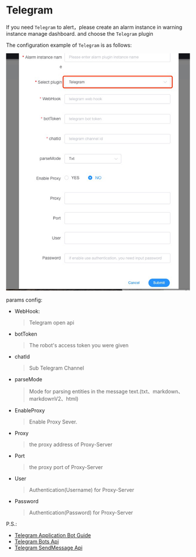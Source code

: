 # Telegram


If you need `Telegram` to alert，please create an alarm instance in warning instance manage dashboard. and choose the `Telegram` plugin

The configuration example of `Telegram` is as follows:

![telegram-plugin](/img/alert/telegram-plugin.png)

params config:

* WebHook:
  > Telegram open api
* botToken
  > The robot's access token you were given
* chatId
  > Sub Telegram Channel
* parseMode
  > Mode for parsing entities in the message text.(txt、markdown、markdownV2、html)
* EnableProxy
  > Enable Proxy Sever.
* Proxy
  > the proxy address of Proxy-Server
* Port
  > the proxy port of Proxy-Server
* User
  > Authentication(Username) for Proxy-Server
* Password
  > Authentication(Password) for Proxy-Server

P.S.:
- [Telegram Application Bot Guide](https://core.telegram.org/bots)
- [Telegram Bots Api](https://core.telegram.org/bots/api)
- [Telegram SendMessage Api](https://core.telegram.org/bots/api#sendmessage)

